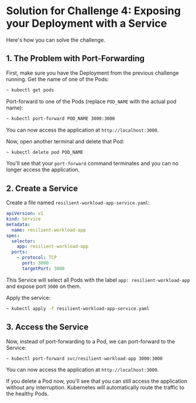# Solution for Challenge 4: Exposing your Deployment with a Service

Here's how you can solve the challenge.

## 1. The Problem with Port-Forwarding

First, make sure you have the Deployment from the previous challenge running. Get the name of one of the Pods:

```bash
~ kubectl get pods
```

Port-forward to one of the Pods (replace `POD_NAME` with the actual pod name):

```bash
~ kubectl port-forward POD_NAME 3000:3000
```

You can now access the application at `http://localhost:3000`.

Now, open another terminal and delete that Pod:

```bash
~ kubectl delete pod POD_NAME
```

You'll see that your `port-forward` command terminates and you can no longer access the application.

## 2. Create a Service

Create a file named `resilient-workload-app-service.yaml`:

```yaml
apiVersion: v1
kind: Service
metadata:
  name: resilient-workload-app
spec:
  selector:
    app: resilient-workload-app
  ports:
    - protocol: TCP
      port: 3000
      targetPort: 3000
```

This Service will select all Pods with the label `app: resilient-workload-app` and expose port `3000` on them.

Apply the service:

```bash
~ kubectl apply -f resilient-workload-app-service.yaml
```

## 3. Access the Service

Now, instead of port-forwarding to a Pod, we can port-forward to the Service:

```bash
~ kubectl port-forward svc/resilient-workload-app 3000:3000
```

You can now access the application at `http://localhost:3000`.

If you delete a Pod now, you'll see that you can still access the application without any interruption. Kubernetes will automatically route the traffic to the healthy Pods.
